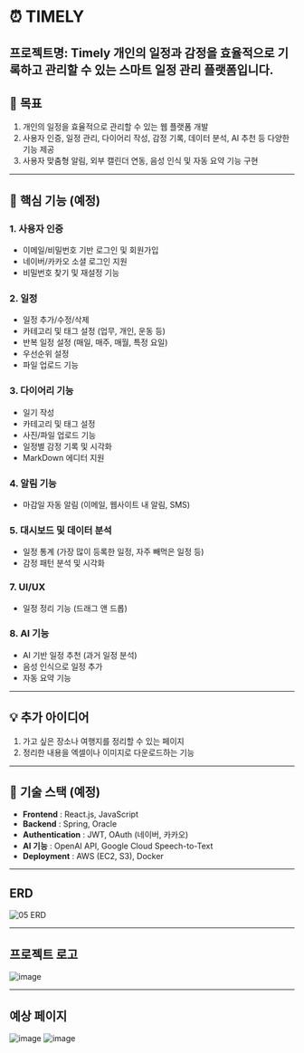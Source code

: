 # ⏰ TIMELY

**프로젝트명: Timely**
개인의 일정과 감정을 효율적으로 기록하고 관리할 수 있는 스마트 일정 관리 플랫폼입니다.
---
## 📌 목표
1. 개인의 일정을 효율적으로 관리할 수 있는 웹 플랫폼 개발
2. 사용자 인증, 일정 관리, 다이어리 작성, 감정 기록, 데이터 분석, AI 추천 등 다양한 기능 제공
3. 사용자 맞춤형 알림, 외부 캘린더 연동, 음성 인식 및 자동 요약 기능 구현

---

## 🧩 핵심 기능 (예정)

### 1. 사용자 인증
- 이메일/비밀번호 기반 로그인 및 회원가입
- 네이버/카카오 소셜 로그인 지원
- 비밀번호 찾기 및 재설정 기능

### 2. 일정
- 일정 추가/수정/삭제
- 카테고리 및 태그 설정 (업무, 개인, 운동 등)
- 반복 일정 설정 (매일, 매주, 매월, 특정 요일)
- 우선순위 설정
- 파일 업로드 기능

### 3. 다이어리 기능
- 일기 작성
- 카테고리 및 태그 설정
- 사진/파일 업로드 기능
- 일정별 감정 기록 및 시각화
- MarkDown 에디터 지원

### 4. 알림 기능
- 마감일 자동 알림 (이메일, 웹사이트 내 알림, SMS)

### 5. 대시보드 및 데이터 분석
- 일정 통계 (가장 많이 등록한 일정, 자주 빼먹은 일정 등)
- 감정 패턴 분석 및 시각화

### 7. UI/UX
- 일정 정리 기능 (드래그 앤 드롭)

### 8. AI 기능
- AI 기반 일정 추천 (과거 일정 분석)
- 음성 인식으로 일정 추가
- 자동 요약 기능

---

## 💡 추가 아이디어 
1. 가고 싶은 장소나 여행지를 정리할 수 있는 페이지
2. 정리한 내용을 엑셀이나 이미지로 다운로드하는 기능

--- 

## 🔧 기술 스택 (예정)
- **Frontend** : React.js, JavaScript
- **Backend** : Spring, Oracle
- **Authentication** : JWT, OAuth (네이버, 카카오)
- **AI 기능** : OpenAI API, Google Cloud Speech-to-Text
- **Deployment** : AWS (EC2, S3), Docker

---

## ERD
![05  ERD](https://github.com/user-attachments/assets/c1dde6ef-5501-45a4-82ac-78dba86b0d47)

---

## 프로젝트 로고 
![image](https://github.com/user-attachments/assets/83ac2335-0a6c-4ca0-a64b-c30ec4a9d965)

---
## 예상 페이지
![image](https://github.com/user-attachments/assets/057d1fb5-a59f-4ebd-9363-dad7f02720dc)
![image](https://github.com/user-attachments/assets/c8021e0a-54c4-4335-83d9-a5b0f8579e33)





